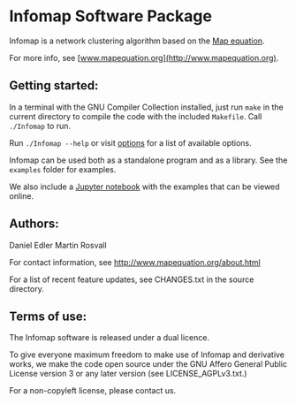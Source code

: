 # Infomap Software Package

Infomap is a network clustering algorithm based on the
[Map equation](http://www.mapequation.org/publications.html#Rosvall-Axelsson-Bergstrom-2009-Map-equation).

For more info, see [www.mapequation.org](http://www.mapequation.org).


Getting started:
--------------------------------------------------------
In a terminal with the GNU Compiler Collection installed,
just run `make` in the current directory to compile the
code with the included `Makefile`. Call `./Infomap` to run.

Run `./Infomap --help` or visit [options](http://www.mapequation.org/code.html#Options)
for a list of available options.

Infomap can be used both as a standalone program and as a library.
See the `examples` folder for examples.

We also include a [Jupyter notebook](examples/python/infomap-examples.ipynb)
with the examples that can be viewed online.


Authors:
--------------------------------------------------------
Daniel Edler
Martin Rosvall

For contact information, see 
http://www.mapequation.org/about.html

For a list of recent feature updates, see
CHANGES.txt in the source directory.

Terms of use:
--------------------------------------------------------
The Infomap software is released under a dual licence.

To give everyone maximum freedom to make use of Infomap 
and derivative works, we make the code open source under 
the GNU Affero General Public License version 3 or any 
later version (see LICENSE_AGPLv3.txt.)

For a non-copyleft license, please contact us.
